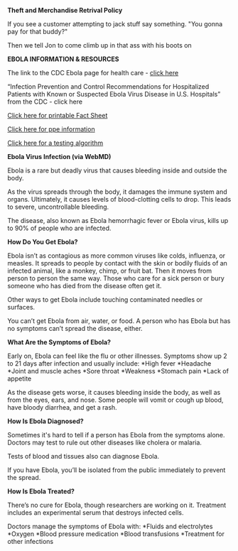 ﻿**Theft and Merchandise Retrival Policy**

If you see a customer attempting to jack stuff say something. "You gonna pay for that buddy?"
 
 Then we tell Jon to come climb up in that ass with his boots on 
 
**EBOLA INFORMATION & RESOURCES**
 
The link to the CDC Ebola page for health care - [click here](http://www.cdc.gov/vhf/ebola/hcp/index.html) 
 
“Infection Prevention and Control Recommendations for Hospitalized Patients with Known or Suspected Ebola Virus Disease in U.S. Hospitals” from the CDC - click here
 
[Click here for printable Fact Sheet](http://home.whphdom.local/media/10673/ebola-factsheet.pdf)
 
[Click here for ppe information](http://home.whphdom.local/media/10676/ppe-poster.pdf)
 
[Click here for a testing algorithm](http://home.whphdom.local/media/10670/DCHHSAlgorithmforTestingofSuspectedEVD_20140827.pdf)
 
**Ebola Virus Infection  (via WebMD)**
 
Ebola is a rare but deadly virus that causes bleeding inside and outside the body.
 
As the virus spreads through the body, it damages the immune system and organs. Ultimately, it causes levels of blood-clotting cells to drop. This leads to severe, uncontrollable bleeding.
 
The disease, also known as Ebola hemorrhagic fever or Ebola virus, kills up to 90% of people who are infected.
 
**How Do You Get Ebola?**
 
Ebola isn’t as contagious as more common viruses like colds, influenza, or measles. It spreads to people by contact with the skin or bodily fluids of an infected animal, like a monkey, chimp, or fruit bat. Then it moves from person to person the same way. Those who care for a sick person or bury someone who has died from the disease often get it.
 
Other ways to get Ebola include touching contaminated needles or surfaces.
 
You can’t get Ebola from air, water, or food. A person who has Ebola but has no symptoms can’t spread the disease, either.
 
**What Are the Symptoms of Ebola?**
 
Early on, Ebola can feel like the flu or other illnesses. Symptoms show up 2 to 21 days after infection and usually include:
 *High fever
 *Headache
 *Joint and muscle aches
 *Sore throat
 *Weakness
 *Stomach pain
 *Lack of appetite
 
As the disease gets worse, it causes bleeding inside the body, as well as from the eyes, ears, and nose. Some people will vomit or cough up blood, have bloody diarrhea, and get a rash.
 
**How Is Ebola Diagnosed?**
 
Sometimes it's hard to tell if a person has Ebola from the symptoms alone. Doctors may test to rule out other diseases like cholera or malaria.
 
Tests of blood and tissues also can diagnose Ebola.
 
If you have Ebola, you’ll be isolated from the public immediately to prevent the spread.
 
**How Is Ebola Treated?**
 
There’s no cure for Ebola, though researchers are working on it. Treatment includes an experimental serum that destroys infected cells.
 
Doctors manage the symptoms of Ebola with:
 *Fluids and electrolytes
 *Oxygen
 *Blood pressure medication
 *Blood transfusions
 *Treatment for other infections
